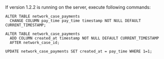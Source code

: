 If version 1.2.2 is running on the server, execute following commands:
```
ALTER TABLE network_case_payments
  CHANGE COLUMN pay_time pay_time timestamp NOT NULL DEFAULT CURRENT_TIMESTAMP;

ALTER TABLE network_case_payments
  ADD COLUMN created_at timestamp NOT NULL DEFAULT CURRENT_TIMESTAMP
  AFTER network_case_id;

UPDATE network_case_payments SET created_at = pay_time WHERE 1=1;
```
